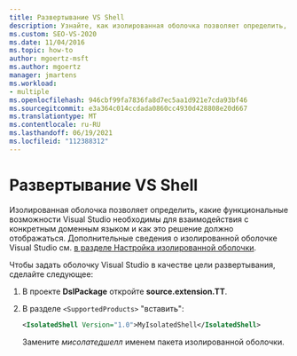 ```yaml
---
title: Развертывание VS Shell
description: Узнайте, как изолированная оболочка позволяет определить, какие функциональные возможности Visual Studio необходимы для взаимодействия с DSL и как это решение должно отображаться.
ms.custom: SEO-VS-2020
ms.date: 11/04/2016
ms.topic: how-to
author: mgoertz-msft
ms.author: mgoertz
manager: jmartens
ms.workload:
- multiple
ms.openlocfilehash: 946cbf99fa7836fa8d7ec5aa1d921e7cda93bf46
ms.sourcegitcommit: e3a364c014ccdada0860cc4930d428808e20d667
ms.translationtype: MT
ms.contentlocale: ru-RU
ms.lasthandoff: 06/19/2021
ms.locfileid: "112388312"
---
```

# <a name="vs-shell-deployment"></a>Развертывание VS Shell

Изолированная оболочка позволяет определить, какие функциональные возможности Visual Studio необходимы для взаимодействия с конкретным доменным языком и как это решение должно отображаться. Дополнительные сведения о изолированной оболочке Visual Studio см. [в разделе Настройка изолированной оболочки](https://visualstudio.microsoft.com/vs/older-downloads/isolated-shell/).

Чтобы задать оболочку Visual Studio в качестве цели развертывания, сделайте следующее:

1. В проекте **DslPackage** откройте **source.extension.TT**.

2. В разделе `<SupportedProducts>` "вставить":

   ```xml
   <IsolatedShell Version="1.0">MyIsolatedShell</IsolatedShell>
   ```

   Замените *мисолатедшелл* именем пакета изолированной оболочки.